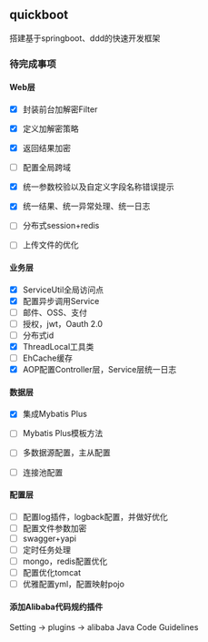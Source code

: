 ## quickboot
搭建基于springboot、ddd的快速开发框架

### 待完成事项

#### Web层

- [x] 封装前台加解密Filter
- [x] 定义加解密策略
- [x] 返回结果加密
- [ ] 配置全局跨域
- [x] 统一参数校验以及自定义字段名称错误提示 
- [x] 统一结果、统一异常处理、统一日志
- [ ] 分布式session+redis
- [ ] 上传文件的优化
  

#### 业务层


- [x] ServiceUtil全局访问点
- [x] 配置异步调用Service
- [ ] 邮件、OSS、支付
- [ ] 授权，jwt，Oauth 2.0
- [ ] 分布式id
- [x] ThreadLocal工具类
- [ ] EhCache缓存
- [x] AOP配置Controller层，Service层统一日志

#### 数据层

- [x] 集成Mybatis Plus
- [ ] Mybatis Plus模板方法
- [ ] 多数据源配置，主从配置
- [ ] 连接池配置




#### 配置层

- [ ] 配置log插件，logback配置，并做好优化
- [ ] 配置文件参数加密
- [ ] swagger+yapi
- [ ] 定时任务处理
- [ ] mongo，redis配置优化
- [ ] 配置优化tomcat
- [ ] 优雅配置yml，配置映射pojo

#### 添加Alibaba代码规约插件
Setting -> plugins -> alibaba Java Code Guidelines
